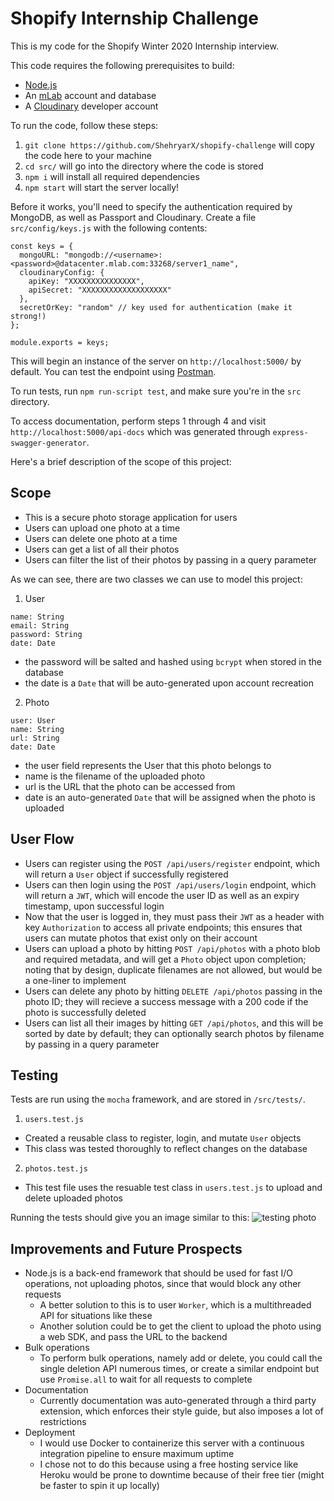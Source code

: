 # Shopify Internship Challenge

This is my code for the Shopify Winter 2020 Internship interview.

This code requires the following prerequisites to build:

- [Node.js](https://nodejs.org/en/)
- An [mLab](http://mlab.com/) account and database
- A [Cloudinary](https://cloudinary.com) developer account

To run the code, follow these steps:

1. `git clone https://github.com/ShehryarX/shopify-challenge` will copy the code here to your machine
2. `cd src/` will go into the directory where the code is stored
3. `npm i` will install all required dependencies
4. `npm start` will start the server locally!

Before it works, you'll need to specify the authentication required by MongoDB, as well as Passport and Cloudinary.
Create a file `src/config/keys.js` with the following contents:

```
const keys = {
  mongoURL: "mongodb://<username>:<password>@datacenter.mlab.com:33268/server1_name",
  cloudinaryConfig: {
    apiKey: "XXXXXXXXXXXXXXX",
    apiSecret: "XXXXXXXXXXXXXXXXXXX"
  },
  secretOrKey: "random" // key used for authentication (make it strong!)
};

module.exports = keys;
```

This will begin an instance of the server on `http://localhost:5000/` by default. You can test the endpoint using [Postman](https://www.getpostman.com).

To run tests, run `npm run-script test`, and make sure you're in the `src` directory.

To access documentation, perform steps 1 through 4 and visit `http://localhost:5000/api-docs` which was generated through `express-swagger-generator`.

Here's a brief description of the scope of this project:

## Scope

- This is a secure photo storage application for users
- Users can upload one photo at a time
- Users can delete one photo at a time
- Users can get a list of all their photos
- Users can filter the list of their photos by passing in a query parameter

As we can see, there are two classes we can use to model this project:

1. User

```
name: String
email: String
password: String
date: Date
```

- the password will be salted and hashed using `bcrypt` when stored in the database
- the date is a `Date` that will be auto-generated upon account recreation

2. Photo

```
user: User
name: String
url: String
date: Date
```

- the user field represents the User that this photo belongs to
- name is the filename of the uploaded photo
- url is the URL that the photo can be accessed from
- date is an auto-generated `Date` that will be assigned when the photo is uploaded

## User Flow

- Users can register using the `POST /api/users/register` endpoint, which will return a `User` object if successfully registered
- Users can then login using the `POST /api/users/login` endpoint, which will return a `JWT`, which will encode the user ID as well as an expiry timestamp, upon successful login
- Now that the user is logged in, they must pass their `JWT` as a header with key `Authorization` to access all private endpoints; this ensures that users can mutate photos that exist only on their account
- Users can upload a photo by hitting `POST /api/photos` with a photo blob and required metadata, and will get a `Photo` object upon completion; noting that by design, duplicate filenames are not allowed, but would be a one-liner to implement
- Users can delete any photo by hitting `DELETE /api/photos` passing in the photo ID; they will recieve a success message with a 200 code if the photo is successfully deleted
- Users can list all their images by hitting `GET /api/photos`, and this will be sorted by date by default; they can optionally search photos by filename by passing in a query parameter

## Testing

Tests are run using the `mocha` framework, and are stored in `/src/tests/`.

1. `users.test.js`

- Created a reusable class to register, login, and mutate `User` objects
- This class was tested thoroughly to reflect changes on the database

2. `photos.test.js`

- This test file uses the resuable test class in `users.test.js` to upload and delete uploaded photos

Running the tests should give you an image similar to this:
![testing photo](https://user-images.githubusercontent.com/19887742/66777256-8c6d7700-ee96-11e9-9cb5-e4b3c70bc640.png)

## Improvements and Future Prospects

- Node.js is a back-end framework that should be used for fast I/O operations, not uploading photos, since that would block any other requests
  - A better solution to this is to user `Worker`, which is a multithreaded API for situations like these
  - Another solution could be to get the client to upload the photo using a web SDK, and pass the URL to the backend
- Bulk operations
  - To perform bulk operations, namely add or delete, you could call the single deletion API numerous times, or create a similar endpoint but use `Promise.all` to wait for all requests to complete
- Documentation
  - Currently documentation was auto-generated through a third party extension, which enforces their style guide, but also imposes a lot of restrictions
- Deployment
  - I would use Docker to containerize this server with a continuous integration pipeline to ensure maximum uptime
  - I chose not to do this because using a free hosting service like Heroku would be prone to downtime because of their free tier (might be faster to spin it up locally)
